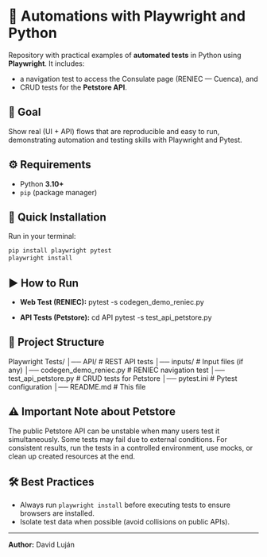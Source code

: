 # 🚀 Automations with Playwright and Python

Repository with practical examples of **automated tests** in Python using **Playwright**. It includes:  
- a navigation test to access the Consulate page (RENIEC — Cuenca), and  
- CRUD tests for the **Petstore API**.

## 🎯 Goal
Show real (UI + API) flows that are reproducible and easy to run, demonstrating automation and testing skills with Playwright and Pytest.

## ⚙️ Requirements
- Python **3.10+**  
- `pip` (package manager)

## 🧰 Quick Installation
Run in your terminal:
```sh
pip install playwright pytest
playwright install
```

## ▶️ How to Run
- **Web Test (RENIEC):**
    pytest -s codegen_demo_reniec.py

- **API Tests (Petstore):**
    cd API
    pytest -s test_api_petstore.py

## 📂 Project Structure
Playwright Tests/
│── API/                   # REST API tests
│── inputs/                # Input files (if any)
│── codegen_demo_reniec.py # RENIEC navigation test
│── test_api_petstore.py   # CRUD tests for Petstore
│── pytest.ini             # Pytest configuration
│── README.md              # This file

## ⚠️ Important Note about Petstore
The public Petstore API can be unstable when many users test it simultaneously. Some tests may fail due to external conditions. For consistent results, run the tests in a controlled environment, use mocks, or clean up created resources at the end.

## 🛠️ Best Practices
- Always run `playwright install` before executing tests to ensure browsers are installed.  
- Isolate test data when possible (avoid collisions on public APIs).

---

**Author:** David Luján
